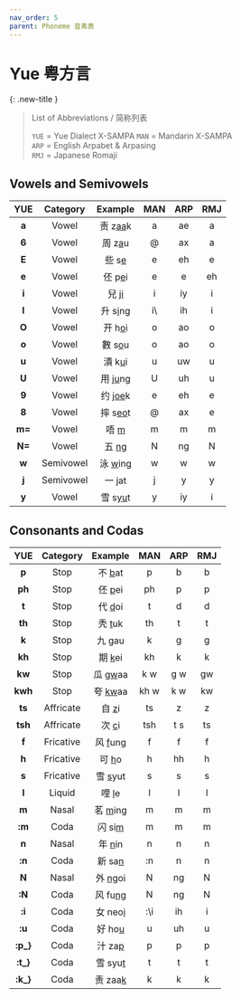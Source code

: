 ```yaml
---
nav_order: 5
parent: Phoneme 音素表
---
```

# Yue 粤方言

{: .new-title }
> List of Abbreviations / 简称列表
>
> `YUE` = Yue Dialect X-SAMPA 
> `MAN` = Mandarin X-SAMPA  
> `ARP` = English Arpabet & Arpasing  
> `RMJ` = Japanese Romaji  

## Vowels and Semivowels

|YUE|Category|Example|MAN|ARP|RMJ|
|:----:|:----:|:----:|:----:|:----:|:----:|
|**a**|Vowel|责 z<u>aa</u>k|a|ae|a|
|**6**|Vowel|周 z<u>a</u>u|@|ax|a|
|**E**|Vowel|些 s<u>e</u>|e|eh|e|
|**e**|Vowel|伾 p<u>e</u>i|e|e|eh|
|**i**|Vowel|兒 j<u>i</u>|i|iy|i|
|**I**|Vowel|升 s<u>i</u>ng|i\\ |ih|i|
|**O**|Vowel|开 h<u>o</u>i|o|ao|o|
|**o**|Vowel|數 s<u>o</u>u|o|ao|o|
|**u**|Vowel|潰 k<u>u</u>i|u|uw|u|
|**U**|Vowel|用 j<u>u</u>ng|U|uh|u|
|**9**|Vowel|约 j<u>oe</u>k|e|eh|e|
|**8**|Vowel|摔 s<u>eo</u>t|@|ax|e|
|**m=**|Vowel|唔 <u>m</u>|m|m|m|
|**N=**|Vowel|五 <u>ng</u>|N|ng|N|
|**w**|Semivowel|泳 <u>w</u>ing|w|w|w|
|**j**|Semivowel|一 <u>j</u>at|j|y|y|
|**y**|Vowel|雪 s<u>yu</u>t|y|iy|i|

## Consonants and Codas

|YUE|Category|Example|MAN|ARP|RMJ|
|:----:|:----:|:----:|:----:|:----:|:----:|
|**p**|Stop|不 <u>b</u>at|p|b|b|
|**ph**|Stop|伾 <u>p</u>ei|ph|p|p|
|**t**|Stop|代 <u>d</u>oi|t|d|d|
|**th**|Stop|秃 <u>t</u>uk|th|t|t|
|**k**|Stop|九 <u>g</u>au|k|g|g|
|**kh**|Stop|期 <u>k</u>ei|kh|k|k|
|**kw**|Stop|瓜 <u>gw</u>aa|k w|g w|gw|
|**kwh**|Stop|夸 <u>kw</u>aa|kh w|k w|kw|
|**ts**|Affricate|自 <u>z</u>i|ts|z|z|
|**tsh**|Affricate|次 <u>c</u>i|tsh|t s|ts|
|**f**|Fricative|风 <u>f</u>ung|f|f|f|
|**h**|Fricative|可 <u>h</u>o|h|hh|h|
|**s**|Fricative|雪 <u>s</u>yut|s|s|s|
|**l**|Liquid|哩 <u>l</u>e|l|l|l|
|**m**|Nasal|茗 <u>m</u>ing|m|m|m|
|**:m**|Coda|闪 si<u>m</u>|m|m|m|
|**n**|Nasal|年 <u>n</u>in|n|n|n|
|**:n**|Coda|新 sa<u>n</u>|:n|n|n|
|**N**|Nasal|外 <u>ng</u>oi|N|ng|N|
|**:N**|Coda|风 fu<u>ng</u>|N|ng|N|
|**:i**|Coda|女 neo<u>i</u>|:\i|ih|i|
|**:u**|Coda|好 ho<u>u</u>|u|uh|u|
|**:p_}**|Coda|汁 za<u>p</u>|p|p|p|
|**:t_}**|Coda|雪 syu<u>t</u>|t|t|t|
|**:k_}**|Coda|责 zaa<u>k</u>|k|k|k|